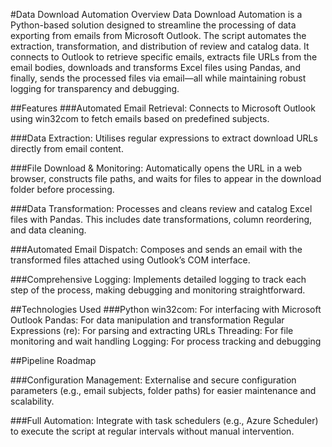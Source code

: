 #Data Download Automation
Overview
Data Download Automation is a Python-based solution designed to streamline the processing of data exporting from emails from Microsoft Outlook. The script automates the extraction, transformation, and distribution of review and catalog data. It connects to Outlook to retrieve specific emails, extracts file URLs from the email bodies, downloads and transforms Excel files using Pandas, and finally, sends the processed files via email—all while maintaining robust logging for transparency and debugging.

##Features
###Automated Email Retrieval:
Connects to Microsoft Outlook using win32com to fetch emails based on predefined subjects.

###Data Extraction:
Utilises regular expressions to extract download URLs directly from email content.

###File Download & Monitoring:
Automatically opens the URL in a web browser, constructs file paths, and waits for files to appear in the download folder before processing.

###Data Transformation:
Processes and cleans review and catalog Excel files with Pandas. This includes date transformations, column reordering, and data cleaning.

###Automated Email Dispatch:
Composes and sends an email with the transformed files attached using Outlook’s COM interface.

###Comprehensive Logging:
Implements detailed logging to track each step of the process, making debugging and monitoring straightforward.

##Technologies Used
###Python
win32com: For interfacing with Microsoft Outlook
Pandas: For data manipulation and transformation
Regular Expressions (re): For parsing and extracting URLs
Threading: For file monitoring and wait handling
Logging: For process tracking and debugging

##Pipeline Roadmap

###Configuration Management:
Externalise and secure configuration parameters (e.g., email subjects, folder paths) for easier maintenance and scalability.

###Full Automation:
Integrate with task schedulers (e.g., Azure Scheduler) to execute the script at regular intervals without manual intervention.
